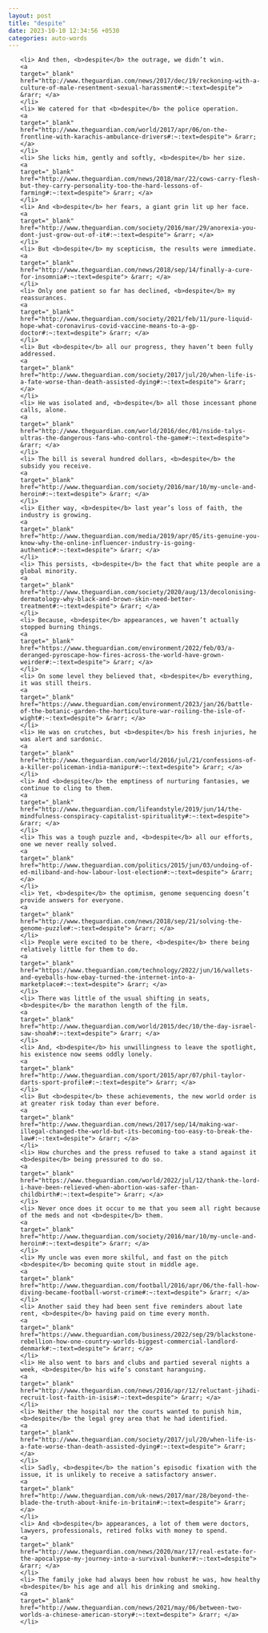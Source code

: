 ```yaml
---
layout: post
title: "despite"
date: 2023-10-10 12:34:56 +0530
categories: auto-words
---
```

<ol>

    <li> And then, <b>despite</b> the outrage, we didn’t win.
    <a 
    target="_blank" 
    href="http://www.theguardian.com/news/2017/dec/19/reckoning-with-a-culture-of-male-resentment-sexual-harassment#:~:text=despite"> &rarr; </a>
    </li>
    <li> We catered for that <b>despite</b> the police operation.
    <a 
    target="_blank" 
    href="http://www.theguardian.com/world/2017/apr/06/on-the-frontline-with-karachis-ambulance-drivers#:~:text=despite"> &rarr; </a>
    </li>
    <li> She licks him, gently and softly, <b>despite</b> her size.
    <a 
    target="_blank" 
    href="http://www.theguardian.com/news/2018/mar/22/cows-carry-flesh-but-they-carry-personality-too-the-hard-lessons-of-farming#:~:text=despite"> &rarr; </a>
    </li>
    <li> And <b>despite</b> her fears, a giant grin lit up her face.
    <a 
    target="_blank" 
    href="http://www.theguardian.com/society/2016/mar/29/anorexia-you-dont-just-grow-out-of-it#:~:text=despite"> &rarr; </a>
    </li>
    <li> But <b>despite</b> my scepticism, the results were immediate.
    <a 
    target="_blank" 
    href="http://www.theguardian.com/news/2018/sep/14/finally-a-cure-for-insomnia#:~:text=despite"> &rarr; </a>
    </li>
    <li> Only one patient so far has declined, <b>despite</b> my reassurances.
    <a 
    target="_blank" 
    href="http://www.theguardian.com/society/2021/feb/11/pure-liquid-hope-what-coronavirus-covid-vaccine-means-to-a-gp-doctor#:~:text=despite"> &rarr; </a>
    </li>
    <li> But <b>despite</b> all our progress, they haven’t been fully addressed.
    <a 
    target="_blank" 
    href="http://www.theguardian.com/society/2017/jul/20/when-life-is-a-fate-worse-than-death-assisted-dying#:~:text=despite"> &rarr; </a>
    </li>
    <li> He was isolated and, <b>despite</b> all those incessant phone calls, alone.
    <a 
    target="_blank" 
    href="http://www.theguardian.com/world/2016/dec/01/nside-talys-ultras-the-dangerous-fans-who-control-the-game#:~:text=despite"> &rarr; </a>
    </li>
    <li> The bill is several hundred dollars, <b>despite</b> the subsidy you receive.
    <a 
    target="_blank" 
    href="http://www.theguardian.com/society/2016/mar/10/my-uncle-and-heroin#:~:text=despite"> &rarr; </a>
    </li>
    <li> Either way, <b>despite</b> last year’s loss of faith, the industry is growing.
    <a 
    target="_blank" 
    href="http://www.theguardian.com/media/2019/apr/05/its-genuine-you-know-why-the-online-influencer-industry-is-going-authentic#:~:text=despite"> &rarr; </a>
    </li>
    <li> This persists, <b>despite</b> the fact that white people are a global minority.
    <a 
    target="_blank" 
    href="http://www.theguardian.com/society/2020/aug/13/decolonising-dermatology-why-black-and-brown-skin-need-better-treatment#:~:text=despite"> &rarr; </a>
    </li>
    <li> Because, <b>despite</b> appearances, we haven’t actually stopped burning things.
    <a 
    target="_blank" 
    href="https://www.theguardian.com/environment/2022/feb/03/a-deranged-pyroscape-how-fires-across-the-world-have-grown-weirder#:~:text=despite"> &rarr; </a>
    </li>
    <li> On some level they believed that, <b>despite</b> everything, it was still theirs.
    <a 
    target="_blank" 
    href="https://www.theguardian.com/environment/2023/jan/26/battle-of-the-botanic-garden-the-horticulture-war-roiling-the-isle-of-wight#:~:text=despite"> &rarr; </a>
    </li>
    <li> He was on crutches, but <b>despite</b> his fresh injuries, he was alert and sardonic.
    <a 
    target="_blank" 
    href="http://www.theguardian.com/world/2016/jul/21/confessions-of-a-killer-policeman-india-manipur#:~:text=despite"> &rarr; </a>
    </li>
    <li> And <b>despite</b> the emptiness of nurturing fantasies, we continue to cling to them.
    <a 
    target="_blank" 
    href="http://www.theguardian.com/lifeandstyle/2019/jun/14/the-mindfulness-conspiracy-capitalist-spirituality#:~:text=despite"> &rarr; </a>
    </li>
    <li> This was a tough puzzle and, <b>despite</b> all our efforts, one we never really solved.
    <a 
    target="_blank" 
    href="http://www.theguardian.com/politics/2015/jun/03/undoing-of-ed-miliband-and-how-labour-lost-election#:~:text=despite"> &rarr; </a>
    </li>
    <li> Yet, <b>despite</b> the optimism, genome sequencing doesn’t provide answers for everyone.
    <a 
    target="_blank" 
    href="http://www.theguardian.com/news/2018/sep/21/solving-the-genome-puzzle#:~:text=despite"> &rarr; </a>
    </li>
    <li> People were excited to be there, <b>despite</b> there being relatively little for them to do.
    <a 
    target="_blank" 
    href="https://www.theguardian.com/technology/2022/jun/16/wallets-and-eyeballs-how-ebay-turned-the-internet-into-a-marketplace#:~:text=despite"> &rarr; </a>
    </li>
    <li> There was little of the usual shifting in seats, <b>despite</b> the marathon length of the film.
    <a 
    target="_blank" 
    href="http://www.theguardian.com/world/2015/dec/10/the-day-israel-saw-shoah#:~:text=despite"> &rarr; </a>
    </li>
    <li> And, <b>despite</b> his unwillingness to leave the spotlight, his existence now seems oddly lonely.
    <a 
    target="_blank" 
    href="http://www.theguardian.com/sport/2015/apr/07/phil-taylor-darts-sport-profile#:~:text=despite"> &rarr; </a>
    </li>
    <li> But <b>despite</b> these achievements, the new world order is at greater risk today than ever before.
    <a 
    target="_blank" 
    href="http://www.theguardian.com/news/2017/sep/14/making-war-illegal-changed-the-world-but-its-becoming-too-easy-to-break-the-law#:~:text=despite"> &rarr; </a>
    </li>
    <li> How churches and the press refused to take a stand against it <b>despite</b> being pressured to do so.
    <a 
    target="_blank" 
    href="https://www.theguardian.com/world/2022/jul/12/thank-the-lord-i-have-been-relieved-when-abortion-was-safer-than-childbirth#:~:text=despite"> &rarr; </a>
    </li>
    <li> Never once does it occur to me that you seem all right because of the meds and not <b>despite</b> them.
    <a 
    target="_blank" 
    href="http://www.theguardian.com/society/2016/mar/10/my-uncle-and-heroin#:~:text=despite"> &rarr; </a>
    </li>
    <li> My uncle was even more skilful, and fast on the pitch <b>despite</b> becoming quite stout in middle age.
    <a 
    target="_blank" 
    href="http://www.theguardian.com/football/2016/apr/06/the-fall-how-diving-became-football-worst-crime#:~:text=despite"> &rarr; </a>
    </li>
    <li> Another said they had been sent five reminders about late rent, <b>despite</b> having paid on time every month.
    <a 
    target="_blank" 
    href="https://www.theguardian.com/business/2022/sep/29/blackstone-rebellion-how-one-country-worlds-biggest-commercial-landlord-denmark#:~:text=despite"> &rarr; </a>
    </li>
    <li> He also went to bars and clubs and partied several nights a week, <b>despite</b> his wife’s constant haranguing.
    <a 
    target="_blank" 
    href="http://www.theguardian.com/news/2016/apr/12/reluctant-jihadi-recruit-lost-faith-in-isis#:~:text=despite"> &rarr; </a>
    </li>
    <li> Neither the hospital nor the courts wanted to punish him, <b>despite</b> the legal grey area that he had identified.
    <a 
    target="_blank" 
    href="http://www.theguardian.com/society/2017/jul/20/when-life-is-a-fate-worse-than-death-assisted-dying#:~:text=despite"> &rarr; </a>
    </li>
    <li> Sadly, <b>despite</b> the nation’s episodic fixation with the issue, it is unlikely to receive a satisfactory answer.
    <a 
    target="_blank" 
    href="http://www.theguardian.com/uk-news/2017/mar/28/beyond-the-blade-the-truth-about-knife-in-britain#:~:text=despite"> &rarr; </a>
    </li>
    <li> And <b>despite</b> appearances, a lot of them were doctors, lawyers, professionals, retired folks with money to spend.
    <a 
    target="_blank" 
    href="http://www.theguardian.com/news/2020/mar/17/real-estate-for-the-apocalypse-my-journey-into-a-survival-bunker#:~:text=despite"> &rarr; </a>
    </li>
    <li> The family joke had always been how robust he was, how healthy <b>despite</b> his age and all his drinking and smoking.
    <a 
    target="_blank" 
    href="http://www.theguardian.com/news/2021/may/06/between-two-worlds-a-chinese-american-story#:~:text=despite"> &rarr; </a>
    </li>